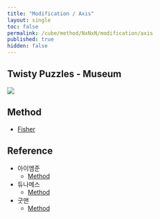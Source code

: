 ```yaml
---
title: "Modification / Axis"
layout: single
toc: false
permalink: /cube/method/NxNxN/modification/axis
published: true
hidden: false
---
```


<head>
  <base target="_blank">
</head>



## Twisty Puzzles - Museum

<a href="https://twistypuzzles.com/app/museum/museum_showitem.php?pkey=1598">
  <img src="https://twistypuzzles.com/museum/large/01598-03.jpg">
</a>



## Method

- [Fisher](/cube/method/NxNxN/modification/fisher)



## Reference

- 아이엠준
  - [Method](https://youtu.be/fFtSgap-zeo)
- 듀나메스
  - [Method](https://youtu.be/8KjHoNOGWLE)
- 굿맨
  - [Method](https://youtu.be/UiMSYt-SRs8)
